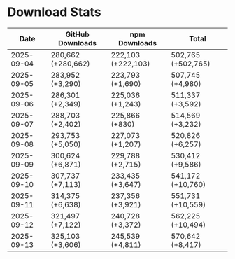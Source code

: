 # Download Stats

| Date       | GitHub Downloads   | npm Downloads      | Total              |
| ---------- | ------------------ | ------------------ | ------------------ |
| 2025-09-04 | 280,662 (+280,662) | 222,103 (+222,103) | 502,765 (+502,765) |
| 2025-09-05 | 283,952 (+3,290)   | 223,793 (+1,690)   | 507,745 (+4,980)   |
| 2025-09-06 | 286,301 (+2,349)   | 225,036 (+1,243)   | 511,337 (+3,592)   |
| 2025-09-07 | 288,703 (+2,402)   | 225,866 (+830)     | 514,569 (+3,232)   |
| 2025-09-08 | 293,753 (+5,050)   | 227,073 (+1,207)   | 520,826 (+6,257)   |
| 2025-09-09 | 300,624 (+6,871)   | 229,788 (+2,715)   | 530,412 (+9,586)   |
| 2025-09-10 | 307,737 (+7,113)   | 233,435 (+3,647)   | 541,172 (+10,760)  |
| 2025-09-11 | 314,375 (+6,638)   | 237,356 (+3,921)   | 551,731 (+10,559)  |
| 2025-09-12 | 321,497 (+7,122)   | 240,728 (+3,372)   | 562,225 (+10,494)  |
| 2025-09-13 | 325,103 (+3,606)   | 245,539 (+4,811)   | 570,642 (+8,417)   |
